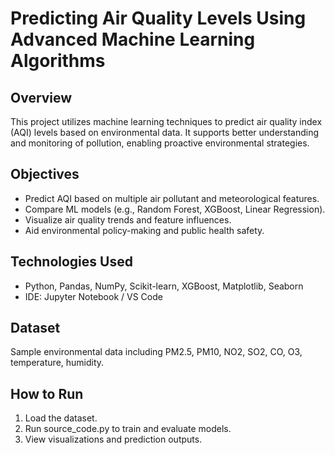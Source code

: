 # Predicting Air Quality Levels Using Advanced Machine Learning Algorithms

## Overview
This project utilizes machine learning techniques to predict air quality index (AQI) levels based on environmental data. It supports better understanding and monitoring of pollution, enabling proactive environmental strategies.

## Objectives
- Predict AQI based on multiple air pollutant and meteorological features.
- Compare ML models (e.g., Random Forest, XGBoost, Linear Regression).
- Visualize air quality trends and feature influences.
- Aid environmental policy-making and public health safety.

## Technologies Used
- Python, Pandas, NumPy, Scikit-learn, XGBoost, Matplotlib, Seaborn
- IDE: Jupyter Notebook / VS Code

## Dataset
Sample environmental data including PM2.5, PM10, NO2, SO2, CO, O3, temperature, humidity.

## How to Run
1. Load the dataset.
2. Run source_code.py to train and evaluate models.
3. View visualizations and prediction outputs.